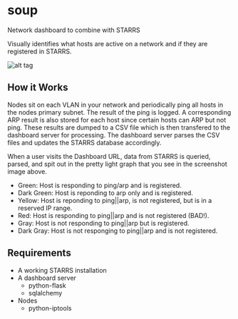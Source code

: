soup
====

Network dashboard to combine with STARRS

Visually identifies what hosts are active on a network and if they are registered in STARRS. 

![alt tag](https://raw.github.com/cohoe/soup/master/screenshot.png)

How it Works
------------

Nodes sit on each VLAN in your network and periodically ping all hosts in the nodes primary subnet. The result of the ping is logged. A corresponding ARP result is also stored for each host since certain hosts can ARP but not ping. These results are dumped to a CSV file which is then transfered to the dashboard server for processing. The dashboard server parses the CSV files and updates the STARRS database accordingly.

When a user visits the Dashboard URL, data from STARRS is queried, parsed, and spit out in the pretty light graph that you see in the screenshot image above.

* Green: Host is responding to ping/arp and is registered.
* Dark Green: Host is reponding to arp only and is registered.
* Yellow: Host is reponding to ping||arp, is not registered, but is in a reserved IP range.
* Red: Host is responding to ping||arp and is not registered (BAD!).
* Gray: Host is not responding to ping||arp but is registered.
* Dark Gray: Host is not responging to ping||arp and is not registered.

Requirements
------------
* A working STARRS installation
* A dashboard server
    * python-flask
    * sqlalchemy
* Nodes
    * python-iptools
